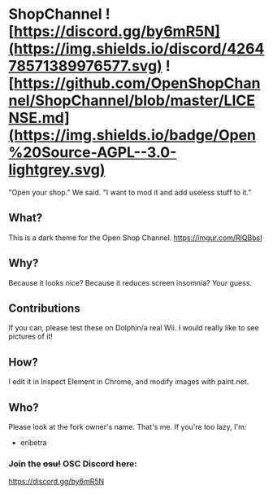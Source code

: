 # ShopChannel ![https://discord.gg/by6mR5N](https://img.shields.io/discord/426478571389976577.svg) ![https://github.com/OpenShopChannel/ShopChannel/blob/master/LICENSE.md](https://img.shields.io/badge/Open%20Source-AGPL--3.0-lightgrey.svg)
"Open your shop." We said. "I want to mod it and add useless stuff to it."

## What?
This is a dark theme for the Open Shop Channel.
https://imgur.com/RlQBbsI

## Why?
Because it looks nice? Because it reduces screen insomnia? Your guess.

## Contributions
If you can, please test these on Dolphin/a real Wii. I would really like to see pictures of it!

## How?
I edit it in Inspect Element in Chrome, and modify images with paint.net.

## Who?
Please look at the fork owner's name. That's me.
If you're too lazy, I'm:
- eribetra

### Join the ~~osu!~~ OSC Discord here:
https://discord.gg/by6mR5N
